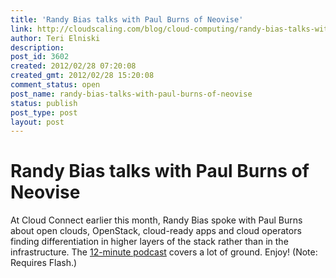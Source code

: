 ```yaml
---
title: 'Randy Bias talks with Paul Burns of Neovise'
link: http://cloudscaling.com/blog/cloud-computing/randy-bias-talks-with-paul-burns-of-neovise/
author: Teri Elniski
description: 
post_id: 3602
created: 2012/02/28 07:20:08
created_gmt: 2012/02/28 15:20:08
comment_status: open
post_name: randy-bias-talks-with-paul-burns-of-neovise
status: publish
post_type: post
layout: post
---
```


# Randy Bias talks with Paul Burns of Neovise

At Cloud Connect earlier this month, Randy Bias spoke with Paul Burns about open clouds, OpenStack, cloud-ready apps and cloud operators finding differentiation in higher layers of the stack rather than in the infrastructure. The [12-minute podcast](http://www.neovise.com/podcast-cloud-connect-2012-cloudscaling-open-cloud-computing) covers a lot of ground. Enjoy! (Note: Requires Flash.)